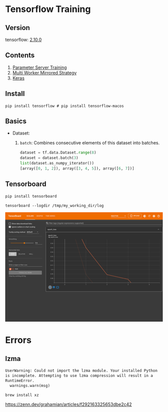 # Tensorflow Training

## Version

tensorflow: [2.10.0](https://github.com/tensorflow/tensorflow/releases/tag/v2.10.0)
## Contents
1. [Parameter Server Training](parameter-server-training)
1. [Multi Worker Mirrored Strategy](multi-worker-mirrored-strategy)
1. [Keras](keras)

## Install

```
pip install tensorflow # pip install tensorflow-macos
```

## Basics

- Dataset:
    1. `batch`: Combines consecutive elements of this dataset into batches.

        ```python
        dataset = tf.data.Dataset.range(8)
        dataset = dataset.batch(3)
        list(dataset.as_numpy_iterator())
        [array([0, 1, 2]), array([3, 4, 5]), array([6, 7])]
        ```

## Tensorboard

```
pip install tensorboard
```

```
tensorboard --logdir /tmp/my_working_dir/log
```

![](tensorboard.png)

# Errors

## lzma

```
UserWarning: Could not import the lzma module. Your installed Python is incomplete. Attempting to use lzma compression will result in a RuntimeError.
  warnings.warn(msg)
```

```
brew install xz
```

https://zenn.dev/grahamian/articles/f292163325653dbe2c42
